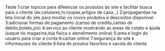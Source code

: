 Teste
1:criar topicos para difeenciar os produtos do site e facilitar  busca para o cliente (ex:celulares,tv,roupas,artigos de casa...)
2:propagandas na tela inicial do site para mostar os novos produtos e descontos disponivel 
3:adicionar formas de pagamento (cartao de credito,cartao de debito,boleto,pix)
4:serviço ao cliente mostrando as areas de cotato e ajuda (saque do magazine,loja fisica e atendimento online)
5:area e login do usuario para criar a conta
6:cartao online 
7:segurança do site e informaçoes do cliente
8:lista de proutos favoritos e sacola do cliente
